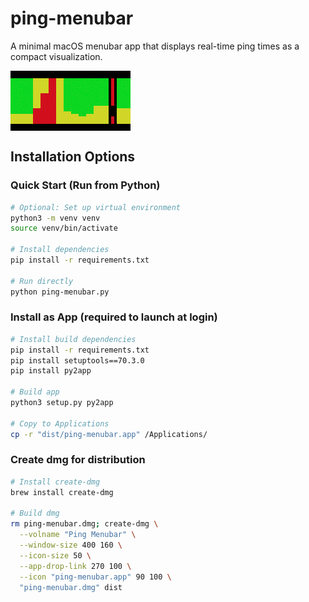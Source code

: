 # ping-menubar

A minimal macOS menubar app that displays real-time ping times as a compact visualization.

<div style="display: flex; gap: 10px;">
  <img src="sc.png" />
</div>

## Installation Options

### Quick Start (Run from Python)
```bash
# Optional: Set up virtual environment
python3 -m venv venv
source venv/bin/activate

# Install dependencies
pip install -r requirements.txt

# Run directly
python ping-menubar.py
```

### Install as App (required to launch at login)
```bash
# Install build dependencies
pip install -r requirements.txt
pip install setuptools==70.3.0
pip install py2app

# Build app
python3 setup.py py2app

# Copy to Applications
cp -r "dist/ping-menubar.app" /Applications/
```

### Create dmg for distribution
```bash
# Install create-dmg
brew install create-dmg

# Build dmg
rm ping-menubar.dmg; create-dmg \
  --volname "Ping Menubar" \
  --window-size 400 160 \
  --icon-size 50 \
  --app-drop-link 270 100 \
  --icon "ping-menubar.app" 90 100 \
  "ping-menubar.dmg" dist
```
